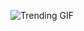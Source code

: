 
<!-- GIF_SECTION -->
![Trending GIF](https://media3.giphy.com/media/v1.Y2lkPThiYjIxNzcyeHQ2OWZ2azRianNzM3lsdmxvMnhqa21rbXg3OHhvMGdwZXVlanVxOSZlcD12MV9naWZzX3NlYXJjaCZjdD1n/SSM6HdOicCahnOZ5hM/giphy.gif)
<!-- END_GIF_SECTION -->
